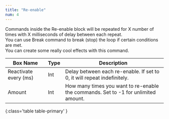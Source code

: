 ```yaml
---
title: "Re-enable"
num: 4
---
```


Commands inside the Re-enable block will be repeated for X number of times with X milliseconds of delay between each repeat.\
You can use Break command to break (stop) the loop if certain conditions are met.\
You can create some really cool effects with this command.
  
| Box Name | Type | Description | 
|-------|--------|--------|
|Reactivate every (ms)|	Int|	Delay between each re-enable. If set to 0, it will repeat indefinitely.
|Amount|	Int	|How many times you want to re-enable the commands. Set to -1 for unlimited amount.
{:class='table table-primary' }







